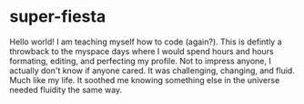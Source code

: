 # super-fiesta

Hello world!
I am teaching myself how to code (again?). This is defintly a throwback to the myspace days where I would spend hours and hours formating, editing, and perfecting my profile. Not to impress anyone, I actually don't know if anyone cared. It was challenging, changing, and fluid. Much like my life. It soothed me knowing something else in the universe needed fluidity the same way.
